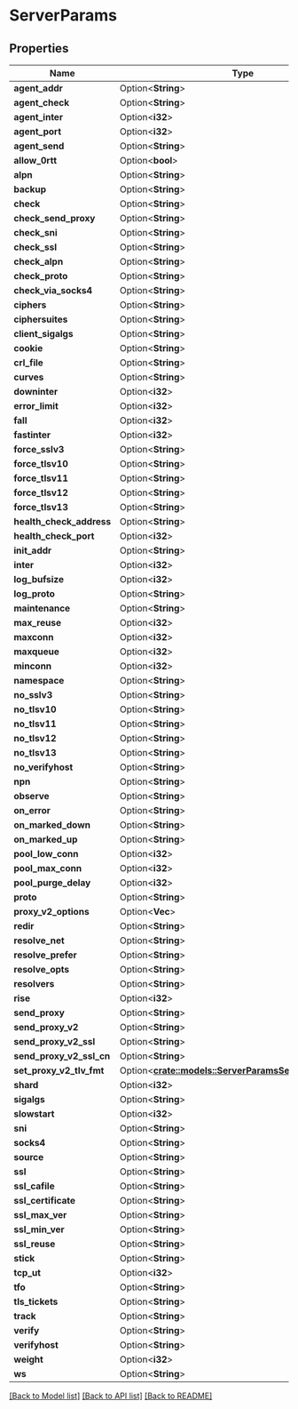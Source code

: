 # ServerParams

## Properties

Name | Type | Description | Notes
------------ | ------------- | ------------- | -------------
**agent_addr** | Option<**String**> |  | [optional]
**agent_check** | Option<**String**> |  | [optional]
**agent_inter** | Option<**i32**> |  | [optional]
**agent_port** | Option<**i32**> |  | [optional]
**agent_send** | Option<**String**> |  | [optional]
**allow_0rtt** | Option<**bool**> |  | [optional]
**alpn** | Option<**String**> |  | [optional]
**backup** | Option<**String**> |  | [optional]
**check** | Option<**String**> |  | [optional]
**check_send_proxy** | Option<**String**> |  | [optional]
**check_sni** | Option<**String**> |  | [optional]
**check_ssl** | Option<**String**> |  | [optional]
**check_alpn** | Option<**String**> |  | [optional]
**check_proto** | Option<**String**> |  | [optional]
**check_via_socks4** | Option<**String**> |  | [optional]
**ciphers** | Option<**String**> |  | [optional]
**ciphersuites** | Option<**String**> |  | [optional]
**client_sigalgs** | Option<**String**> |  | [optional]
**cookie** | Option<**String**> |  | [optional]
**crl_file** | Option<**String**> |  | [optional]
**curves** | Option<**String**> |  | [optional]
**downinter** | Option<**i32**> |  | [optional]
**error_limit** | Option<**i32**> |  | [optional]
**fall** | Option<**i32**> |  | [optional]
**fastinter** | Option<**i32**> |  | [optional]
**force_sslv3** | Option<**String**> |  | [optional]
**force_tlsv10** | Option<**String**> |  | [optional]
**force_tlsv11** | Option<**String**> |  | [optional]
**force_tlsv12** | Option<**String**> |  | [optional]
**force_tlsv13** | Option<**String**> |  | [optional]
**health_check_address** | Option<**String**> |  | [optional]
**health_check_port** | Option<**i32**> |  | [optional]
**init_addr** | Option<**String**> |  | [optional]
**inter** | Option<**i32**> |  | [optional]
**log_bufsize** | Option<**i32**> |  | [optional]
**log_proto** | Option<**String**> |  | [optional]
**maintenance** | Option<**String**> |  | [optional]
**max_reuse** | Option<**i32**> |  | [optional]
**maxconn** | Option<**i32**> |  | [optional]
**maxqueue** | Option<**i32**> |  | [optional]
**minconn** | Option<**i32**> |  | [optional]
**namespace** | Option<**String**> |  | [optional]
**no_sslv3** | Option<**String**> |  | [optional]
**no_tlsv10** | Option<**String**> |  | [optional]
**no_tlsv11** | Option<**String**> |  | [optional]
**no_tlsv12** | Option<**String**> |  | [optional]
**no_tlsv13** | Option<**String**> |  | [optional]
**no_verifyhost** | Option<**String**> |  | [optional]
**npn** | Option<**String**> |  | [optional]
**observe** | Option<**String**> |  | [optional]
**on_error** | Option<**String**> |  | [optional]
**on_marked_down** | Option<**String**> |  | [optional]
**on_marked_up** | Option<**String**> |  | [optional]
**pool_low_conn** | Option<**i32**> |  | [optional]
**pool_max_conn** | Option<**i32**> |  | [optional]
**pool_purge_delay** | Option<**i32**> |  | [optional]
**proto** | Option<**String**> |  | [optional]
**proxy_v2_options** | Option<**Vec<String>**> |  | [optional]
**redir** | Option<**String**> |  | [optional]
**resolve_net** | Option<**String**> |  | [optional]
**resolve_prefer** | Option<**String**> |  | [optional]
**resolve_opts** | Option<**String**> |  | [optional]
**resolvers** | Option<**String**> |  | [optional]
**rise** | Option<**i32**> |  | [optional]
**send_proxy** | Option<**String**> |  | [optional]
**send_proxy_v2** | Option<**String**> |  | [optional]
**send_proxy_v2_ssl** | Option<**String**> |  | [optional]
**send_proxy_v2_ssl_cn** | Option<**String**> |  | [optional]
**set_proxy_v2_tlv_fmt** | Option<[**crate::models::ServerParamsSetProxyV2TlvFmt**](server_params_set_proxy_v2_tlv_fmt.md)> |  | [optional]
**shard** | Option<**i32**> |  | [optional]
**sigalgs** | Option<**String**> |  | [optional]
**slowstart** | Option<**i32**> |  | [optional]
**sni** | Option<**String**> |  | [optional]
**socks4** | Option<**String**> |  | [optional]
**source** | Option<**String**> |  | [optional]
**ssl** | Option<**String**> |  | [optional]
**ssl_cafile** | Option<**String**> |  | [optional]
**ssl_certificate** | Option<**String**> |  | [optional]
**ssl_max_ver** | Option<**String**> |  | [optional]
**ssl_min_ver** | Option<**String**> |  | [optional]
**ssl_reuse** | Option<**String**> |  | [optional]
**stick** | Option<**String**> |  | [optional]
**tcp_ut** | Option<**i32**> |  | [optional]
**tfo** | Option<**String**> |  | [optional]
**tls_tickets** | Option<**String**> |  | [optional]
**track** | Option<**String**> |  | [optional]
**verify** | Option<**String**> |  | [optional]
**verifyhost** | Option<**String**> |  | [optional]
**weight** | Option<**i32**> |  | [optional]
**ws** | Option<**String**> |  | [optional]

[[Back to Model list]](../README.md#documentation-for-models) [[Back to API list]](../README.md#documentation-for-api-endpoints) [[Back to README]](../README.md)


